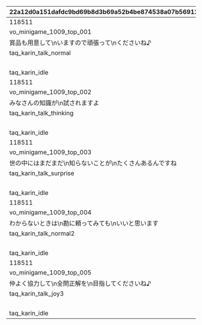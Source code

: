 |22a12d0a151dafdc9bd69b8d3b69a52b4be874538a07b569129a43ebfdfc5c94|445188301cbd9ff93d2a36f926be8459d533af4aa9f258e28318ca4c50f280e1|7cc9334043e61446582fb7602766e77b3bffc791d47f6026f29c259bd829d1ec|f0efb0d1bce60829f4906e3576a6d82b53ddf367874fb5f8b0a16d3939687b67|380cfe1db22563b57f006bd72e47670e9dd22052f44cfc3f65574c17f3a00c46|930d6e763fd00b01e22ac54379ebb8df77b29dbece5ab07b9f3bd11e85f89184|b6c5bdb8fc2e5437409e9337f2d6c1de1b4a42ca198b4cd160689a7ce3b94697|32317e474c6e5c0b99fe12ce2520e93fda18cff1f91e3f3edead76f25f88a331|e6c5bceae322a80f3128ad72e530af68c41dedfb7e090cddfb083915cf52122c|e7a0fd34158844a175a6d3b9e595ed0dc76da8bbfbfe12e6ab46f342e3e18ee6|4c9ea53884f79de53f6f8aea9487e70e23b8e4fb4860110b4e8f6f1d9fd6e0e4|
| --- | --- | --- | --- | --- | --- | --- | --- | --- | --- | --- |
|118511|1|taq_karin_idle|1|100|1|72|1001|1|-194|1.65|
|vo_minigame_1009_top_001|21|||0|vo_minigame_1009|0|1002|1|||
|賞品も用意して\nいますので頑張って\nくださいね♪|11|0|0|8|118511|0|1003|1|0|0|
|taq_karin_talk_normal|3|||1|118511||1004|1||0.2|
||91||||1003||1005|1|||
|taq_karin_idle|3|||1|118511||1006|1||0.2|
|118511|1|taq_karin_idle|1|100|1|72|2001|2|-194|1.65|
|vo_minigame_1009_top_002|21|||0|vo_minigame_1009|0|2002|2|||
|みなさんの知識が\n試されますよ|11|0|0|8|118511|0|2003|2|0|0|
|taq_karin_talk_thinking|3|||1|118511||2004|2||0.2|
||91||||2003||2005|2|||
|taq_karin_idle|3|||1|118511||2006|2||0.2|
|118511|1|taq_karin_idle|1|100|1|72|3001|3|-194|1.65|
|vo_minigame_1009_top_003|21|||0|vo_minigame_1009|0|3002|3|||
|世の中にはまだまだ\n知らないことが\nたくさんあるんですね|11|0|0|8|118511|0|3003|3|0|0|
|taq_karin_talk_surprise|3|||1|118511||3004|3||0.2|
||91||||3003||3005|3|||
|taq_karin_idle|3|||1|118511||3006|3||0.2|
|118511|1|taq_karin_idle|1|100|1|72|4001|4|-194|1.65|
|vo_minigame_1009_top_004|21|||0|vo_minigame_1009|0|4002|4|||
|わからないときは\n勘に頼ってみても\nいいと思います|11|0|0|8|118511|0|4003|4|0|0|
|taq_karin_talk_normal2|3|||1|118511||4004|4||0.2|
||91||||4003||4005|4|||
|taq_karin_idle|3|||1|118511||4006|4||0.2|
|118511|1|taq_karin_idle|1|100|1|72|5001|5|-194|1.65|
|vo_minigame_1009_top_005|21|||0|vo_minigame_1009|0|5002|5|||
|仲よく協力して\n全問正解を\n目指してくださいね♪|11|0|0|7|118511|0|5003|5|0|0|
|taq_karin_talk_joy3|3|||1|118511||5004|5||0.2|
||91||||5003||5005|5|||
|taq_karin_idle|3|||1|118511||5006|5||0.2|